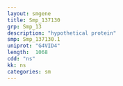```yaml
---
layout: smgene
title: Smp_137130
grp: Smp_13
description: "hypothetical protein"
smp: Smp_137130.1
uniprot: "G4VID4"
length:  1068
cdd: "ns"
kk: ns
categories: sm
---
```

